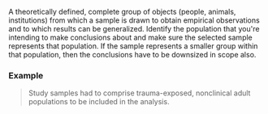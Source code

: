 A theoretically defined, complete group of objects (people, animals, institutions) from which a sample is drawn to obtain empirical observations and to which results can be generalized. Identify the population that you're intending to make conclusions about and make sure the selected sample represents that population. If the sample represents a smaller group within that population, then the conclusions have to be downsized in scope also.

### Example

> Study samples had to comprise trauma-exposed, nonclinical adult populations to be included in the analysis.

<!-- <div x-data="{ count: 5, string: $el.innerHTML, cursor: 'pointer' }" x-text="$truncate(string, { words: count, ellipsis: '] - show full citation' })" @click="count = undefined, cursor = 'default'" :class="{ 'cursor-default' : cursor === 'default', 'cursor-pointer text-right underline' : cursor !== 'default' }" class="text-xs">[Zalta, A. K., Tirone, V., Orlowska, D., Blais, R. K., Lofgreen, A., Klassen, B., Held, P., Stevens, N. R., Adkins, E., & Dent, A. L. (2021). Examining moderators of the relationship between social support and self-reported PTSD symptoms: A meta-analysis. Psychological Bulletin, 147(1), 33-54. https://doi.org/10.1037/bul0000316]</div> -->
